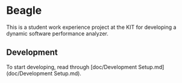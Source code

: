 # Beagle

This is a student work experience project at the KIT for developing a dynamic software performance analyzer.

## Development

To start developing, read through [doc/Development Setup.md](doc/Development Setup.md).